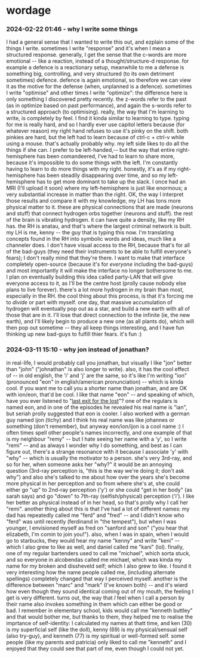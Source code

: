 # wordage

### 2024-02-22 01:46 - why I write some things

I had a general sense that I wanted to write this out, and ezplain some of the things I write.
sometimes I write "response" and it's when I mean a structured response. generally, I get the sense that the c-words are more emotional -- like a reaction, instead of a thought/structure-d response. for example a defence is a reactionary setup, meanwhile to me a defense is something big, controlling, and very structured (to its own detriment sometimes) defence. defence is again emotional, so therefore we can view it as the motive for the defense (when, unplanned is a defence).
sometimes I write "optimise" and other times I write "optimize": the difference here is only something I discovered pretty recently. the z-words refer to the past (as in optimize based on past performance), and again the s-words refer to a structured approach (to optimising).
really, the way that I'm learning to write, is completely by feel. I find it kinda similar to learning to type. typing for me is really hard, and so I hardly ever use capitol letters because (for whatever reason) my right hand refuses to use it's pinky on the shift. both pinkies are hard, but the left had to learn because of ctrl-c + ctrl-v while using a mouse. that's actually probably why. my left side likes to do all the things if she can. I prefer to be left-handed,-- but the way that entire right-hemisphere has been comandeered, I've had to learn to share more, because it's impossible to do some things with the left. I'm constantly having to learn to do more things with my right.
	honestly, it's as if my right-hemisphere has been steadily disappearing over time, and so my left-hemisphere has to get more dominant to take up the slack. I once had an MRI (I'll upload it soon) where my left-hemisphere is just like enormous; a very substantial increase in matter than the right.
		OK, the way I interpret those results and compare it with my knowledge, my LH has tons more physical matter to it. these are physical connections that are made (neurons and stuff) that connect hydrogen orbs together (neurons and stuff). the rest of the brain is vibrating hydrogen. it can have quite a density, like my RH has. the RH is anatau, and that's where the largest criminal network is built. my LH is me, kenny -- the guy that is typing this now. I'm translating concepts found in the RH into symbolic words and ideas, much like a channeler does. I don't have visual access to the RH, because that's for all of the bad-guys (they need their instruments to be able to fulfill everyone's fears); I don't really mind that they're there. I want to make that interface completely open-source (because it's for *everyone* including the bad-guys) and most importantly it will make the interface no longer bothersome to me. I plan on eventually building this idea called party-LAN that will give everyone access to it, as I'll be the centre host (prolly cause nobody else plans to live forever). there's a lot more hydrogen in my brain than most, especially in the RH.
	the cool thing about this process, is that it's forcing me to *divide* or part with myself. one day, that massive accumulation of hydrogen will eventually pop out as a star, and build a new earth with all of those that are in it. I'll lose that direct connection to the infinite (ie, the new earth), and I'll likely begin to produce a new one (as all plants do), which will then pop out sometime -- they all keep things interesting, and I have fun thinking up new bad-guys to fulfill thier fears. it's fun :)

### 2024-03-11 15:10 - why jon instead of jonathan?

in real-life, I would probably call you jonathan, but visually I like "jon" better than "john" ("johnathan" is also longer to write). also, it has the cool effect of -- in old english, the 'i' and 'j' are the same, so it's like I'm writing "ion" (pronounced "eon" in english/american pronunciation) -- which is kinda cool. if you want me to call you a shorter name than jonathan, and are OK with ion/eon, that'd be cool. I like that name "eon" -- and speaking of which, have you ever listened to "[last exit for the lost](https://www.thelastexit.org/)"? one of the regulars is named eon, and in one of the episodes he revealed his real name is "ian", but seriah prolly suggested that eon is cooler. I also worked with a german guy named ijon (tichy) and I think his real name was like johannes or something (don't remember), but anyway eon/ion/ijon is a cool name :)
I often times spell other people's names incorrectly, and one example of that is my neighbour "remy" -- but I hate seeing her name with a 'y', so I write "remi" -- and as always I wonder why I do something, and best as I can figure out, there's a strange resonance with it because I associate 'y' with "why" -- which is usually the motivator to a person. she's very 3rd-ray, and so for her, when someone asks her "why?" it would be an annoying question (3rd-ray perception is, "this is the way we're doing it; don't ask why") and also she's talked to me about how over the years she's become more physical in her perception and so from where she's at, she could either go "up" to 2nd-ray perception ('y') or she could "get in her body" (as sarah says) and go "down" to 7th-ray (selfish/physical) perception ('i'). I like her better as physical instead of in her head, so that's prolly why I call her "remi".
	another thing about this is that I've had a lot of different names: my dad has repeatedly called me "ferd" and "fred" -- and I didn't know who "ferd" was until recently (ferdinand in "the tempest"), but when I was younger, I envisioned myself as fred on "sanford and son" ("you hear that elizabeth, I'm comin to join you!"). also, when I was in spain, when I would go to starbucks, they would hear my name "kenny" and write "keni" -- which I also grew to like as well, and daniel called me "kani" (lol). finally, one of my regular bartenders used to call me "michael", which sorta stuck, and so everyone in alcobendas called me michael, which was kinda my name for my broken and dissheveld self; which I also grew to like. I found it very interesting how the name people called me, (including alternate spellings) completely changed that way I perceived myself. another is the difference between "marc" and "mark" (I've known both) -- and it's wierd how even though they sound identical coming out of my mouth, the feeling I get is very different.
turns out, the way that *I* feel when I call a person by their name also invokes something in them which can either be good or bad. I remember in elementary school, kids would call me "kenneth buttley" and that would bother me, but thanks to them, they helped me to realise the imprtance of self-identity: I calculated my names at thatt time, and ken (30) is my superficial self (like the doll), kenny (69) is my physical/sensual self (also try-guy), and kenneth (77) is my spiritual or well-formed self. some people (like my parents and patricia) only liked to call me "kenneth" and I enjoyed that they could see that part of me, even though I could not yet.
